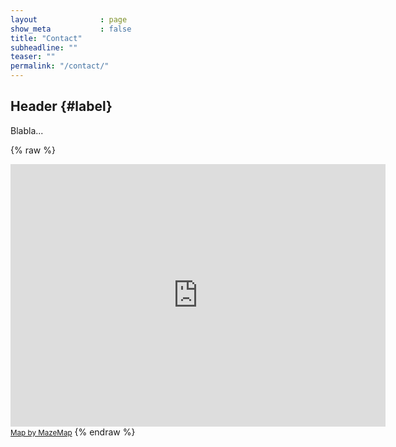 ```yaml
---
layout              : page
show_meta           : false
title: "Contact"
subheadline: ""
teaser: ""
permalink: "/contact/"
---
```


## Header   {#label}

Blabla...

{% raw %}
<iframe width="600" height="420" frameBorder="0" scrolling="no" marginHeight="0" marginWidth="0"src="https://use.mazemap.com/embed.html#v=1&config=liu&zlevel=2&center=15.576719,58.401748&zoom=16.8&campusid=742&sharepoitype=poi&sharepoi=1000923888&utm_medium=iframe" style={{ border: '1px solid grey' }} allow="geolocation"></iframe><br/><small><a href="https://www.mazemap.com/">Map by MazeMap</a></small>
{% endraw %}